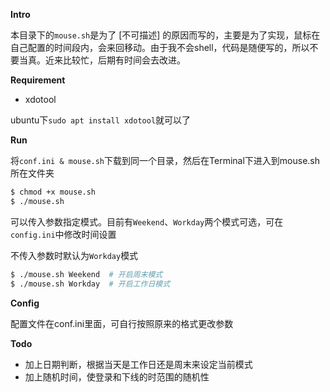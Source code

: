 **Intro**

本目录下的```mouse.sh```是为了 [不可描述] 的原因而写的，主要是为了实现，鼠标在自己配置的时间段内，会来回移动。由于我不会shell，代码是随便写的，所以不要当真。近来比较忙，后期有时间会去改进。

**Requirement**

- xdotool

ubuntu下```sudo apt install xdotool```就可以了

**Run**

将```conf.ini & mouse.sh```下载到同一个目录，然后在Terminal下进入到mouse.sh所在文件夹

```bash
$ chmod +x mouse.sh
$ ./mouse.sh
```

可以传入参数指定模式。目前有```Weekend```、```Workday```两个模式可选，可在```config.ini```中修改时间设置

不传入参数时默认为```Workday```模式

```bash
$ ./mouse.sh Weekend  # 开启周末模式
$ ./mouse.sh Workday  # 开启工作日模式
```

**Config**

配置文件在conf.ini里面，可自行按照原来的格式更改参数

**Todo**

- 加上日期判断，根据当天是工作日还是周末来设定当前模式
- 加上随机时间，使登录和下线的时范围的随机性
